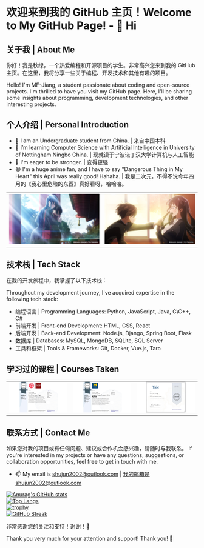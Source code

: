 
# 欢迎来到我的 GitHub 主页！Welcome to My GitHub Page! - 👋 Hi

## 关于我 | About Me

你好！我是秋绿，一个热爱编程和开源项目的学生。非常高兴您来到我的 GitHub 主页。在这里，我将分享一些关于编程、开发技术和其他有趣的项目。

Hello! I'm MF-Jiang, a student passionate about coding and open-source projects. I'm thrilled to have you visit my GitHub page. Here, I'll be sharing some insights about programming, development technologies, and other interesting projects.

## 个人介绍 | Personal Introduction
- 👀 I am an Undergraduate student from China. | 来自中国本科
- 🌱 I’m learning Computer Science with Artificial Intelligence in University of Nottingham Ningbo China. | 现就读于宁波诺丁汉大学计算机与人工智能
- 💞️ I'm eager to be stronger. | 变得更强
- 😄 I'm a huge anime fan, and I have to say "Dangerous Thing in My Heart" this April was really good! Hahaha. | 我是二次元，不得不说今年四月的《我心里危险的东西》真好看呀，哈哈哈。

<table>
  <tr>
    <td>
      <img src="Picture/DangerHeart.jpg" alt="DangerHeart" width="400px">
    </td>
    <td>
      <img src="Picture/DangerHeart1.jpg" alt="DangerHeart1" width="400px">
    </td>
  </tr>
</table>

## 技术栈 | Tech Stack

在我的开发旅程中，我掌握了以下技术栈：

Throughout my development journey, I've acquired expertise in the following tech stack:

- 编程语言 | Programming Languages: Python, JavaScript, Java, C\C++, C#
- 前端开发 | Front-end Development: HTML, CSS, React
- 后端开发 | Back-end Development: Node.js, Django, Spring Boot, Flask
- 数据库 | Databases: MySQL, MongoDB, SQLite, SQL Server
- 工具和框架 | Tools & Frameworks: Git, Docker, Vue.js, Taro

## 学习过的课程 | Courses Taken
<table>
  <tr>
    <td>
      <img src="Picture/CERTIFICATE_LANDING_PAGE~VQENELP83474.png" alt="Machine Learning" width="400px">
    </td>
    <td>
      <img src="Picture/CERTIFICATE_LANDING_PAGE~H49SMSB229XQ.png" alt="Data Science" width="400px">
    </td>
    <td>
      <img src="Picture/CERTIFICATE_LANDING_PAGE~EJBLJ9GLYEB6.png" alt="Yale" width="400px">
    </td>
  </tr>
</table>


## 联系方式 | Contact Me
如果您对我的项目或有任何问题、建议或合作机会感兴趣，请随时与我联系。
If you're interested in my projects or have any questions, suggestions, or collaboration opportunities, feel free to get in touch with me.
- 📫 My email is shujun2002@outlook.com | 我的邮箱是shujun2002@outlook.com

 [![Anurag's GitHub stats](https://github-readme-stats.vercel.app/api?username=MF-Jiang)](https://github.com/anuraghazra/github-readme-stats) \
 [![Top Langs](https://github-readme-stats.vercel.app/api/top-langs/?username=MF-Jiang)](https://github.com/anuraghazra/github-readme-stats) \
[![trophy](https://github-profile-trophy.vercel.app/?username=MF-Jiang)](https://github.com/ryo-ma/github-profile-trophy) \
[![GitHub Streak](https://github-readme-streak-stats.herokuapp.com/?user=MF-Jiang)](https://github.com/DenverCoder1/github-readme-streak-stats)

非常感谢您的关注和支持！谢谢！🙏

Thank you very much for your attention and support! Thank you! 🙏
